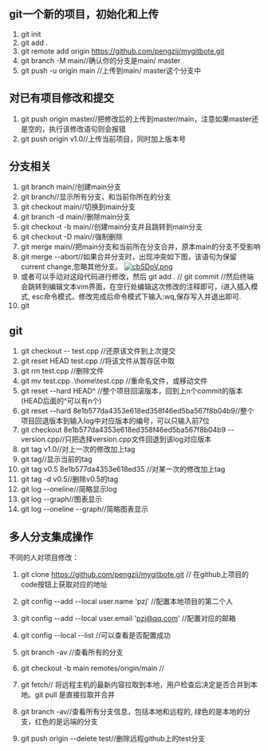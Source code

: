## git一个新的项目，初始化和上传 ##
1. git init
2. git add .
3. git remote add origin https://github.com/pengzij/mygitbote.git
4. git branch -M main//确认你的分支是main/ master
5. git push -u origin main  //上传到main/ master这个分支中

## 对已有项目修改和提交 ##
1. git push origin master//把修改后的上传到master/main，注意如果master还是空的，执行该修改语句则会报错
2. git push origin v1.0//上传当前项目，同时加上版本号

## 分支相关 ##
1. git branch main//创建main分支
2. git branch//显示所有分支，和当前你所在的分支
3. git checkout main//切换到main分支
4. git branch -d main//删除main分支
5. git checkout -b main//创建main分支并且跳转到main分支
6. git checkout -D main//强制删除
7. git merge main//把main分支和当前所在分支合并，原本main的分支不受影响
8. git merge --abort//如果合并分支时，出现冲突如下图，该语句为保留current change,忽略其他分支。
[![cbSDoV.png](https://z3.ax1x.com/2021/04/21/cbSDoV.png)](https://imgtu.com/i/cbSDoV)
9. 或者可以手动对这段代码进行修改，然后 git add .  //  git commit //然后终端会跳转到编辑文本vim界面，在空行处编辑这次修改的注释即可，i进入插入模式, esc命令模式，修改完成后命令模式下输入:wq,保存写入并退出即可.
10. git 


## git ##
1. git checkout -- test.cpp //还原该文件到上次提交
2. git reset HEAD test.cpp //将该文件从暂存区中取
3. git rm test.cpp //删除文件
4. git mv test.cpp .\home\test.cpp //重命名文件，或移动文件
5. git reset --hard HEAD^ //整个项目回滚版本，回到上n个commit的版本(HEAD后面的^可以有n个)
6. git reset --hard 8e1b577da4353e618ed358f46ed5ba567f8b04b9//整个项目回退版本到输入log中对应版本的编号，可以只输入前7位
7. git checkout 8e1b577da4353e618ed358f46ed5ba567f8b04b9 -- version.cpp//只把选择version.cpp文件回退到该log对应版本
8. git tag v1.0//对上一次的修改加上tag
9. git tag//显示当前的tag
10. git tag v0.5 8e1b577da4353e618ed35 //对某一次的修改加上tag
11. git tag -d v0.5//删除v0.5的tag
12. git log --oneline//简略显示log
13. git log --graph//图表显示
14. git log --oneline --graph//简略图表显示

## 多人分支集成操作 ##
不同的人对项目修改：
1. git clone https://github.com/pengzij/mygitbote.git // 在github上项目的code按钮上获取对应的地址
2. git config --add --local user.name 'pzj' //配置本地项目的第二个人
3. git config --add --local user.email 'pzj@qq.com' //配置对应的邮箱
4. git config --local --list //可以查看是否配置成功
5. git branch -av //查看所有的分支
6. git checkout -b main remotes/origin/main //

1. git fetch// 将远程主机的最新内容拉取到本地，用户检查后决定是否合并到本地。git pull 是直接拉取并合并
2. git branch -av//查看所有分支信息，包括本地和远程的, 绿色的是本地的分支，红色的是远端的分支
3. git push origin --delete test//删除远程github上的test分支
 